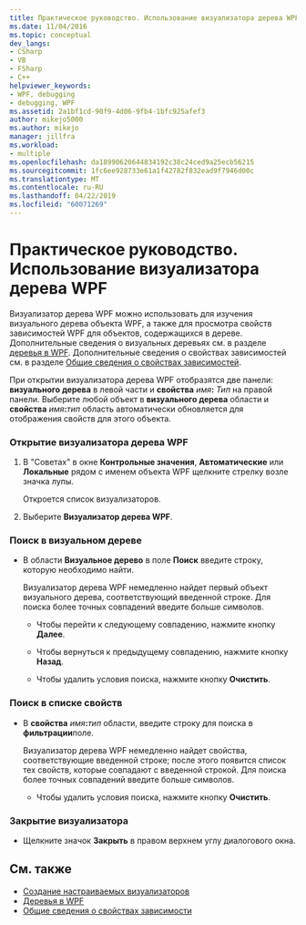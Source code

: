 ```yaml
---
title: Практическое руководство. Использование визуализатора дерева WPF | Документация Майкрософт
ms.date: 11/04/2016
ms.topic: conceptual
dev_langs:
- CSharp
- VB
- FSharp
- C++
helpviewer_keywords:
- WPF, debugging
- debugging, WPF
ms.assetid: 2a1bf1cd-90f9-4d06-9fb4-1bfc925afef3
author: mikejo5000
ms.author: mikejo
manager: jillfra
ms.workload:
- multiple
ms.openlocfilehash: da18990620644834192c38c24ced9a25ecb56215
ms.sourcegitcommit: 1fc6ee928733e61a1f42782f832ead9f7946d00c
ms.translationtype: MT
ms.contentlocale: ru-RU
ms.lasthandoff: 04/22/2019
ms.locfileid: "60071269"
---
```

# <a name="how-to-use-the-wpf-tree-visualizer"></a>Практическое руководство. Использование визуализатора дерева WPF
Визуализатор дерева WPF можно использовать для изучения визуального дерева объекта WPF, а также для просмотра свойств зависимостей WPF для объектов, содержащихся в дереве. Дополнительные сведения о визуальных деревьях см. в разделе [деревья в WPF](/dotnet/framework/wpf/advanced/trees-in-wpf). Дополнительные сведения о свойствах зависимостей см. в разделе [Общие сведения о свойствах зависимостей](/dotnet/framework/wpf/advanced/dependency-properties-overview).

 При открытии визуализатора дерева WPF отобразятся две панели: **визуального дерева** в левой части и **свойства** _имя_**:**  _Тип_ на правой панели. Выберите любой объект в **визуального дерева** области и **свойства** _имя_**:**_тип_ область автоматически обновляется для отображения свойств для этого объекта.

### <a name="to-open-the-wpf-tree-visualizer"></a>Открытие визуализатора дерева WPF

1. В "Советах" в окне **Контрольные значения**, **Автоматические** или **Локальные** рядом с именем объекта WPF щелкните стрелку возле значка лупы.

     Откроется список визуализаторов.

2. Выберите **Визуализатор дерева WPF**.

### <a name="to-search-the-visual-tree"></a>Поиск в визуальном дереве

- В области **Визуальное дерево** в поле **Поиск** введите строку, которую необходимо найти.

     Визуализатор дерева WPF немедленно найдет первый объект визуального дерева, соответствующий введенной строке. Для поиска более точных совпадений введите больше символов.

    - Чтобы перейти к следующему совпадению, нажмите кнопку **Далее**.

    - Чтобы вернуться к предыдущему совпадению, нажмите кнопку **Назад**.

    - Чтобы удалить условия поиска, нажмите кнопку **Очистить**.

### <a name="to-search-the-properties-list"></a>Поиск в списке свойств

- В **свойства** _имя_**:**_тип_ области, введите строку для поиска в **фильтрации**поле.

     Визуализатор дерева WPF немедленно найдет свойства, соответствующие введенной строке; после этого появится список тех свойств, которые совпадают с введенной строкой. Для поиска более точных совпадений введите больше символов.

    - Чтобы удалить условия поиска, нажмите кнопку **Очистить**.

### <a name="to-close-the-visualizer"></a>Закрытие визуализатора

- Щелкните значок **Закрыть** в правом верхнем углу диалогового окна.

## <a name="see-also"></a>См. также
- [Создание настраиваемых визуализаторов](../debugger/create-custom-visualizers-of-data.md)
- [Деревья в WPF](/dotnet/framework/wpf/advanced/trees-in-wpf)
- [Общие сведения о свойствах зависимости](/dotnet/framework/wpf/advanced/dependency-properties-overview)

